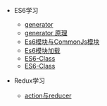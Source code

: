 * ES6学习
  * [generator](ES6学习/generator)
  * [generator 原理](ES6学习/es6-generator)
  * [Es6模块与CommonJs模块](ES6学习/es6-modules1)
  * [Es6模块加载](ES6学习/es6-modules2)
  * [ES6-Class](ES6学习/ES6-Class)
  * [ES6-Class](ES6学习/promise)

* Redux学习
  * [action与reducer](redux学习/action与reducer)